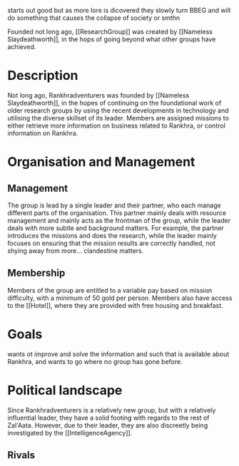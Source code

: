 starts out good but as more lore is dicovered they slowly turn BBEG and will do something that causes the collapse of society or smthn

Founded not long ago, [[ResearchGroup]] was created by [[Nameless Slaydeathworth]], in the hops of going beyond what other groups have achieved.

# Description
Not long ago, Rankhradventurers was founded by [[Nameless Slaydeathworth]], in the hopes of continuing on the foundational work of older research groups by using the recent developments in technology and utilising the diverse skillset of its leader. Members are assigned missions to either retrieve more information on business related to Rankhra, or control information on Rankhra.

# Organisation and Management
## Management
The group is lead by a single leader and their partner, who each manage different parts of the organisation. This partner mainly deals with resource management and mainly acts as the frontman of the group, while the leader deals with more subtle and background matters. For example, the partner introduces the missions and does the research, while the leader mainly focuses on ensuring that the mission results are correctly handled, not shying away from more... clandestine matters.

## Membership
Members of the group are entitled to a variable pay based on mission difficulty, with a minimum of 50 gold per person. Members also have access to the [[Hotel]], where they are provided with free housing and breakfast.

# Goals
wants ot improve and solve the information and such that is available about Rankhra, and wants to go where no group has gone before.
# Political landscape
Since Rankhradventurers is a relatively new group, but with a relatively influential leader, they have a solid footing with regards to the rest of Zal'Aata. However, due to their leader, they are also discreetly being investigated by the [[IntelligenceAgency]]. 
## Rivals